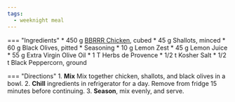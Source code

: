```yaml
---
tags:
  - weeknight meal
---
```

=== "Ingredients"
    * 450 g [BBRRR Chicken](../../entrees/poultry/bbrrr-chicken.md), cubed
    * 45 g Shallots, minced
    * 60 g Black Olives, pitted
    * Seasoning
        * 10 g Lemon Zest
        * 45 g Lemon Juice
        * 55 g Extra Virgin Olive Oil
        * 1 T Herbs de Provence
        * 1/2 t Kosher Salt
        * 1/2 t Black Peppercorn, ground

=== "Directions"
    1. **Mix** Mix together chicken, shallots, and black olives in a bowl.
    2. **Chill** ingredients in refrigerator for a day. Remove from fridge 15 minutes before continuing.
    3. **Season**, mix evenly, and serve.

[^1]: {{ cite.bittman_how_to_cook_everything }}
